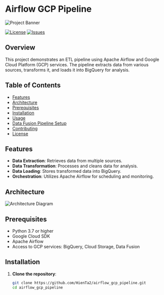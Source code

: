 # Airflow GCP Pipeline

![Project Banner](assets/banner.png)

[![License](https://img.shields.io/github/license/HienTa2/airflow_gcp_pipeline)](LICENSE)
[![Issues](https://img.shields.io/github/issues/HienTa2/airflow_gcp_pipeline)](https://github.com/HienTa2/airflow_gcp_pipeline/issues)

## Overview

This project demonstrates an ETL pipeline using Apache Airflow and Google Cloud Platform (GCP) services. The pipeline extracts data from various sources, transforms it, and loads it into BigQuery for analysis.

## Table of Contents

- [Features](#features)
- [Architecture](#architecture)
- [Prerequisites](#prerequisites)
- [Installation](#installation)
- [Usage](#usage)
- [Data Fusion Pipeline Setup](#data-fusion-pipeline-setup)
- [Contributing](#contributing)
- [License](#license)

## Features

- **Data Extraction**: Retrieves data from multiple sources.
- **Data Transformation**: Processes and cleans data for analysis.
- **Data Loading**: Stores transformed data into BigQuery.
- **Orchestration**: Utilizes Apache Airflow for scheduling and monitoring.

## Architecture

![Architecture Diagram](assets/architecture.png)

## Prerequisites

- Python 3.7 or higher
- Google Cloud SDK
- Apache Airflow
- Access to GCP services: BigQuery, Cloud Storage, Data Fusion

## Installation

1. **Clone the repository**:
   ```bash
   git clone https://github.com/HienTa2/airflow_gcp_pipeline.git
   cd airflow_gcp_pipeline
